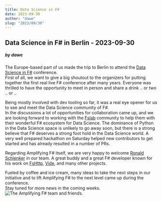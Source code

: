 ```yaml
---
title: Data Science in F#
date: 2023-09-30
author: "dawe"
slug: "2023/09/30"
---
```


## Data Science in F# in Berlin - 2023-09-30

##### by dawe

The Europe-based part of us made the trip to Berlin to attend the [Data Science in F#](https://datascienceinfsharp.com/) conference.  
First of all, we want to give a big shoutout to the organizers for putting together the first real live F# conference after many years.
Everyone was thrilled to have the opportunity to meet in person and share a drink .. or two .. or ..

Being mostly involved with dev tooling so far, it was a real eye opener for us to see and meet the Data Science community of F#.  
In the discussions a lot of opportunities for collaboration came up, and we are looking forward to working with the [Fslab](https://fslab.org/) community to help them with their wonderful F# ecosystem for Data Science. The dominance of Python in the Data Science space is unlikely to go away soon, but there is a strong believe that F# deserves a strong foot hold in the Data Science world. A very well prepared hackathon on Saturday helped new contributors to get started and has already resulted in a number of PRs.

Regarding Amplifying F# itself, we are very happy to welcome [Ronald Schlenker](https://github.com/RonaldSchlenker) in our team.
A great buddy and a great F# developer known for his work on [FsHttp](https://github.com/fsprojects/FsHttp), [Vide](https://github.com/RonaldSchlenker/Vide), and many other projects.

Fueled by coffee and ice cream, many ideas to take the next steps in our initiative and to lift Amplifying F# to the next level came up during the conference.  
Stay tuned for more news in the coming weeks.
![The Amplifying F# team and friends.](/images/blog/datascience2023.jpg)
